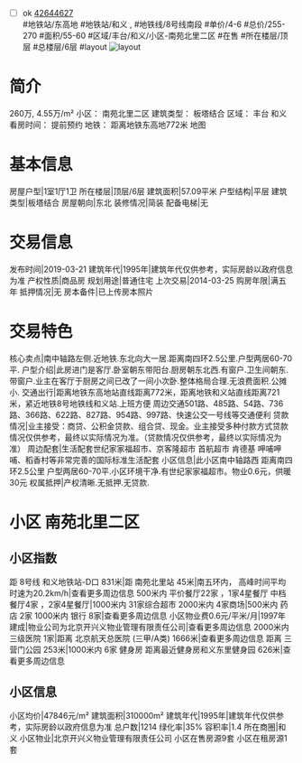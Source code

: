 - [ ] ok [42644627](https://bj.5i5j.com/ershoufang/42644627.html)  
 #地铁站/东高地 #地铁站/和义 ,  #地铁线/8号线南段
#单价/4-6 #总价/255-270 #面积/55-60   #区域/丰台/和义/小区-南苑北里二区 #在售 #所在楼层/顶层 #总楼层/6层 #layout 
![layout](http://image16.5i5j.com/erp/house/4264/42644627/huxing/lchccepk3928cfd5.jpg_P5.jpg) 
# 简介 
 260万,  4.55万/m² 
小区： 南苑北里二区
建筑类型： 板塔结合
区域： 丰台 和义
看房时间： 提前预约
地铁： 距离地铁东高地772米 地图
# 基本信息 
 房屋户型|1室1厅1卫
所在楼层|顶层/6层
建筑面积|57.09平米
户型结构|平层
建筑类型|板塔结合
房屋朝向|东北
装修情况|简装
配备电梯|无
# 交易信息 
 发布时间|2019-03-21
建筑年代|1995年|建筑年代仅供参考，实际房龄以政府信息为准
产权性质|商品房
规划用途|普通住宅
上次交易|2014-03-25
购房年限|满五年
抵押情况|无
房本备件|已上传房本照片
# 交易特色 
 核心卖点|南中轴路左侧.近地铁.东北向大一居.距离南四环2.5公里.户型两居60-70平.
户型介绍|此房进门是客厅.卧室朝东带阳台.厨房朝东北西.有窗户.卫生间朝东.带窗户.业主在客厅于厨房之间已改了一间小次卧.整体格局合理.无浪费面积.公摊小.
交通出行|距离地铁东高地站直线距离772米，距离地铁和义站直线距离721米，紧近地铁8号地铁线和义站.上班方便 周边交通501路、485路、54路、736路、366路、622路、827路、954路、997路、快速公交一号线等交通便利
贷款情况|业主接受：商贷、公积金贷款、组合贷、现金。业主接受多种付款方式贷款情况仅供参考，最终以实际情况为准。（贷款情况仅供参考，最终以实际情况为准）
周边配套|生活配套世纪家家福超市、京客隆超市 首航超市 肯德基 呷哺呷哺、稻香村等非常完善的国际标准生活配套
小区信息|此小区南中轴路西 距离南四环2.5公里 户型两居60-70平.小区环境干净.有世纪家家福超市。物业0.6元，供暖30元
权属抵押|产权清晰.无抵押.无贷款.
# 小区 南苑北里二区
## 小区指数 
 距 8号线 和义地铁站-D口 831米|距 南苑北里站 45米|南五环内， 高峰时间平均时速为20.2km/h|查看更多周边信息
500米内 平价餐厅22家 ，1家4星餐厅
中档餐厅4家 ，2家4星餐厅|1000米内 31家综合超市
2000米内 4家商场|500米内 药店 2家
1000米内 银行 8家|查看更多周边信息
小区物业费0.6元/平米/月|1997年建成|物业公司为北京开兴义物业管理有限责任公司|查看更多周边信息
2000米内 三级医院 1家|距离 北京航天总医院 (三甲/A类) 1666米|查看更多周边信息
距离 三营门公园 253米|1000米内 6家 健身房
距离最近健身房和义东里健身园 626米|查看更多周边信息
## 小区信息 
 小区均价|47846元/m²
建筑面积|310000m²
建筑年代|1995年|建筑年代仅供参考，实际房龄以政府信息为准
总户数|1214
绿化率|35%
容积率|1.4
所在商圈|和义
小区物业|北京开兴义物业管理有限责任公司
小区在售房源9套
小区在租房源1套
